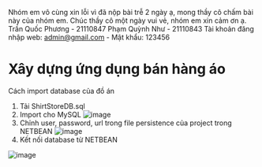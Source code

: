 Nhóm em vô cùng xin lỗi vì đã nộp bài trễ 2 ngày ạ, mong thầy cô chấm bài này của nhóm em. 
Chúc thầy cô một ngày vui vẻ, nhóm em xin cảm ơn ạ.
Trần Quốc Phương - 21110847
Phạm Quỳnh Như - 21110843
Tài khoản đăng nhập web: admin@gmail.com - Mật khẩu: 123456
# Xây dựng ứng dụng bán hàng áo
Cách import database của đồ án
1. Tải ShirtStoreDB.sql
2. Import cho MySQL ![image](https://github.com/tqphuong3011/WEB-BAN-HANG-ONLINE/assets/122359573/e9c37676-3f25-441e-9deb-4330d0bc2efd)
3. Chỉnh user, password, url trong file persistence của project trong NETBEAN ![image](https://github.com/tqphuong3011/WEB-BAN-HANG-ONLINE/assets/122359573/24d399d6-0e11-4666-93d8-7b59b23682a9)
4. Kết nối database từ NETBEAN


![image](https://github.com/tqphuong3011/WEB-BAN-HANG-ONLINE/assets/122359573/7a421344-caaa-4532-bf54-420440af77a1)

